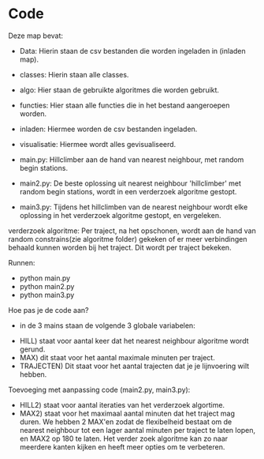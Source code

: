 # Code

Deze map bevat:
- Data: Hierin staan de csv bestanden die worden ingeladen in (inladen map).
- classes: Hierin staan alle classes.
- algo: Hier staan de gebruikte algoritmes die worden gebruikt.
- functies: Hier staan alle functies die in het bestand aangeroepen worden.
- inladen: Hiermee worden de csv bestanden ingeladen. 
- visualisatie: Hiermee wordt alles gevisualiseerd.

- main.py: Hillclimber aan de hand van nearest neighbour, met random begin stations.
- main2.py: De beste oplossing uit nearest neighbour 'hillclimber' met random begin stations, wordt in een verderzoek algoritme gestopt. 
- main3.py: Tijdens het hillclimben van de nearest neighbour wordt elke oplossing in het verderzoek algoritme gestopt, en vergeleken. 

verderzoek algoritme: Per traject, na het opschonen, wordt aan de hand van random constrains(zie algoritme folder) gekeken of er meer verbindingen behaald kunnen worden bij het traject. Dit wordt per traject bekeken.

Runnen:
- python main.py
- python main2.py
- python main3.py

Hoe pas je de code aan?
- in de 3 mains staan de volgende 3 globale variabelen: 
* HILL) staat voor aantal keer dat het nearest neighbour algoritme wordt gerund. 
* MAX) dit staat voor het aantal maximale minuten per traject. 
* TRAJECTEN) Dit staat voor het aantal trajecten dat je je lijnvoering wilt hebben. 

Toevoeging met aanpassing code (main2.py, main3.py):
* HILL2) staat voor aantal iteraties van het verderzoek algortime. 
* MAX2) staat voor het maximaal aantal minuten dat het traject mag duren. 
We hebben 2 MAX'en zodat de flexibelheid bestaat om de nearest neighbour tot een lager aantal minuten per traject te laten lopen, en MAX2 op 180 te laten. Het verder zoek algoritme kan zo naar meerdere kanten kijken en heeft meer opties om te verbeteren. 

